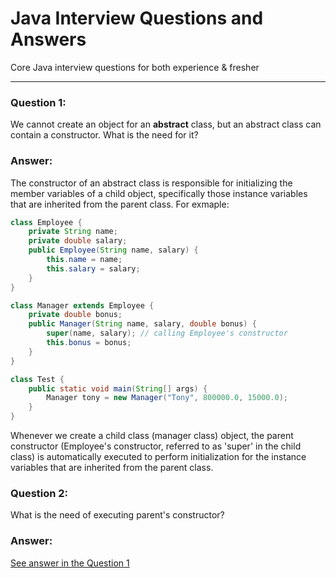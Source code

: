 # Java Interview Questions and Answers
Core Java interview questions for both experience &amp; fresher 
<hr/>

### **Question 1:**
We cannot create an object for an **abstract** class, but an abstract class can contain a constructor. What is the need for it?

### **Answer:**
<span style="color:BALCK">
The constructor of an abstract class is responsible for initializing the member variables of a child object, specifically those instance variables that are inherited from the parent class.
For exmaple:

```java
class Employee {
    private String name;
    private double salary;
    public Employee(String name, salary) {
        this.name = name;
        this.salary = salary;
    }
}

class Manager extends Employee {
    private double bonus;
    public Manager(String name, salary, double bonus) {
        super(name, salary); // calling Employee's constructor
        this.bonus = bonus;
    }
}

class Test {
    public static void main(String[] args) {
        Manager tony = new Manager("Tony", 800000.0, 15000.0);
    }
}
```
Whenever we create a child class (manager class) object, the parent constructor (Employee's constructor, referred to as 'super' in the child class) is automatically executed to perform initialization for the instance variables that are inherited from the parent class.
</span>

### **Question 2:**
What is the need of executing parent's constructor?

### **Answer:**
[See answer in the Question 1](#question-1)

